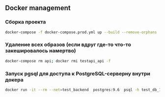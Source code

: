 ## Docker management

### Сборка проекта

```sh
docker-compose -f docker-compose.prod.yml up --build --remove-orphans
```

### Удаление всех образов (если вдруг где-то что-то закешировалось намертво)

```sh
docker-compose rm api; docker rmi testapi_api -f
```

### Запуск pgsql для доступа к PostgreSQL-серверну внутри докера

```sh
docker run -it --rm --net=test_backend  postgres:9.6  psql -h test_db_1 -U test
```
